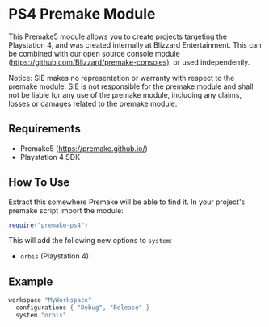 # PS4 Premake Module

This Premake5 module allows you to create projects targeting the Playstation 4, and was created internally at Blizzard Entertainment.
This can be combined with our open source console module (https://github.com/Blizzard/premake-consoles), or used independently.

Notice:
SIE makes no representation or warranty with respect to the premake module. SIE is not responsible for the premake module and shall not be liable for any use of the premake module, including any claims, losses or damages related to the premake module.

## Requirements

* Premake5 (https://premake.github.io/)
* Playstation 4 SDK

## How To Use

Extract this somewhere Premake will be able to find it.
In your project's premake script import the module:

```lua
require("premake-ps4")
```

This will add the following new options to `system`:

* `orbis` (Playstation 4)

## Example

```lua
workspace "MyWorkspace"
  configurations { "Debug", "Release" }	
  system "orbis"
```
